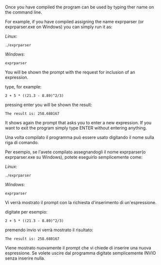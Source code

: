 Once you have compiled the program can be used by typing ther name on the command line.

For example, if you have compiled assigning the name exprparser (or exprparser.exe on Windows)
you can simply run it as:

*Linux*:

    ./exprparser
    
*Windows*:

    exprparser
    
You will be shown the prompt with the request for inclusion of an expression.

type, for example:

    2 + 5 * ((21.3 - 8.89)^2/3)

pressing enter you will be shown the result:

    The result is: 258.680167
    

It shows again the prompt that asks you to enter a new expression.
If you want to exit the program simply type ENTER without entering anything.






Una volta compilato il programma può essere usato digitando il nome sulla riga di comando.

Per esempio, se l'avete compilato assegnandogli il nome exprparser(o exprparser.exe su Windows),
potete eseguirlo semplicemente come:

*Linux*:

    ./exprparser
    
*Windows*:

    exprparser
    
Vi verrà mostrato il prompt con la richiesta d'inserimento di un'espressione.

digitate per esempio:

    2 + 5 * ((21.3 - 8.89)^2/3)

premendo invio vi verrà mostrato il risultato:

    The result is: 258.680167
    

Viene mostrato nuovamente il prompt che vi chiede di inserire una nuova espressione.
Se volete uscire dal programma digitate semplicemente INVIO senza inserire nulla.
